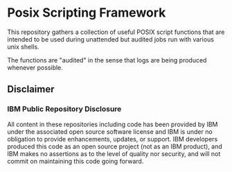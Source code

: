 # Posix Scripting Framework

This repository gathers a collection of useful POSIX script functions that are intended to be used during unattended but audited jobs run with various unix shells.

The functions are "audited" in the sense that logs are being produced whenever possible.

## Disclaimer

### IBM Public Repository Disclosure

All content in these repositories including code has been provided by IBM under the associated open source software license and IBM is under no obligation to provide enhancements, updates, or support. IBM developers produced this code as an open source project (not as an IBM product), and IBM makes no assertions as to the level of quality nor security, and will not commit on maintaining this code going forward.
